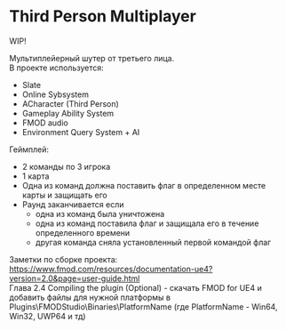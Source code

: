 # Third Person Multiplayer
    
WIP!   
    
Мультиплейерный шутер от третьего лица.   
В проекте используется:   
- Slate
- Online Sybsystem
- ACharacter (Third Person)
- Gameplay Ability System
- FMOD audio
- Environment Query System + AI
    
Геймплей:   
- 2 команды по 3 игрока
- 1 карта
- Одна из команд должна поставить флаг в определенном месте карты и защищать его
- Раунд заканчивается если
	* одна из команд была уничтожена
	* одна из команд поставила флаг и защищала его в течение определенного времени
	* другая команда сняла установленный первой командой флаг
   
   
Заметки по сборке проекта:    
https://www.fmod.com/resources/documentation-ue4?version=2.0&page=user-guide.html   
Глава 2.4 Compiling the plugin (Optional)  - скачать FMOD for UE4 и добавить файлы для нужной платформы в Plugins\FMODStudio\Binaries\PlatformName (где PlatformName - Win64, Win32, UWP64 и тд)